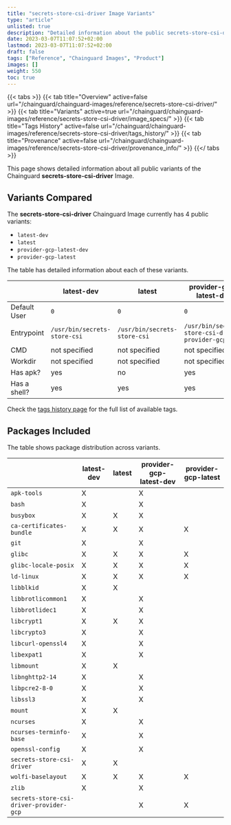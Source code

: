 ```yaml
---
title: "secrets-store-csi-driver Image Variants"
type: "article"
unlisted: true
description: "Detailed information about the public secrets-store-csi-driver Chainguard Image variants"
date: 2023-03-07T11:07:52+02:00
lastmod: 2023-03-07T11:07:52+02:00
draft: false
tags: ["Reference", "Chainguard Images", "Product"]
images: []
weight: 550
toc: true
---
```


{{< tabs >}}
{{< tab title="Overview" active=false url="/chainguard/chainguard-images/reference/secrets-store-csi-driver/" >}}
{{< tab title="Variants" active=true url="/chainguard/chainguard-images/reference/secrets-store-csi-driver/image_specs/" >}}
{{< tab title="Tags History" active=false url="/chainguard/chainguard-images/reference/secrets-store-csi-driver/tags_history/" >}}
{{< tab title="Provenance" active=false url="/chainguard/chainguard-images/reference/secrets-store-csi-driver/provenance_info/" >}}
{{</ tabs >}}

This page shows detailed information about all public variants of the Chainguard **secrets-store-csi-driver** Image.

## Variants Compared
The **secrets-store-csi-driver** Chainguard Image currently has 4 public variants: 

- `latest-dev`
- `latest`
- `provider-gcp-latest-dev`
- `provider-gcp-latest`

The table has detailed information about each of these variants.

|              | latest-dev                   | latest                       | provider-gcp-latest-dev                          | provider-gcp-latest                              |
|--------------|------------------------------|------------------------------|--------------------------------------------------|--------------------------------------------------|
| Default User | `0`                          | `0`                          | `0`                                              | `0`                                              |
| Entrypoint   | `/usr/bin/secrets-store-csi` | `/usr/bin/secrets-store-csi` | `/usr/bin/secrets-store-csi-driver-provider-gcp` | `/usr/bin/secrets-store-csi-driver-provider-gcp` |
| CMD          | not specified                | not specified                | not specified                                    | not specified                                    |
| Workdir      | not specified                | not specified                | not specified                                    | not specified                                    |
| Has apk?     | yes                          | no                           | yes                                              | no                                               |
| Has a shell? | yes                          | yes                          | yes                                              | no                                               |

Check the [tags history page](/chainguard/chainguard-images/reference/secrets-store-csi-driver/tags_history/) for the full list of available tags.

## Packages Included
The table shows package distribution across variants.

|                                         | latest-dev | latest | provider-gcp-latest-dev | provider-gcp-latest |
|-----------------------------------------|------------|--------|-------------------------|---------------------|
| `apk-tools`                             | X          |        | X                       |                     |
| `bash`                                  | X          |        | X                       |                     |
| `busybox`                               | X          | X      | X                       |                     |
| `ca-certificates-bundle`                | X          | X      | X                       | X                   |
| `git`                                   | X          |        | X                       |                     |
| `glibc`                                 | X          | X      | X                       | X                   |
| `glibc-locale-posix`                    | X          | X      | X                       | X                   |
| `ld-linux`                              | X          | X      | X                       | X                   |
| `libblkid`                              | X          | X      |                         |                     |
| `libbrotlicommon1`                      | X          |        | X                       |                     |
| `libbrotlidec1`                         | X          |        | X                       |                     |
| `libcrypt1`                             | X          | X      | X                       |                     |
| `libcrypto3`                            | X          |        | X                       |                     |
| `libcurl-openssl4`                      | X          |        | X                       |                     |
| `libexpat1`                             | X          |        | X                       |                     |
| `libmount`                              | X          | X      |                         |                     |
| `libnghttp2-14`                         | X          |        | X                       |                     |
| `libpcre2-8-0`                          | X          |        | X                       |                     |
| `libssl3`                               | X          |        | X                       |                     |
| `mount`                                 | X          | X      |                         |                     |
| `ncurses`                               | X          |        | X                       |                     |
| `ncurses-terminfo-base`                 | X          |        | X                       |                     |
| `openssl-config`                        | X          |        | X                       |                     |
| `secrets-store-csi-driver`              | X          | X      |                         |                     |
| `wolfi-baselayout`                      | X          | X      | X                       | X                   |
| `zlib`                                  | X          |        | X                       |                     |
| `secrets-store-csi-driver-provider-gcp` |            |        | X                       | X                   |

